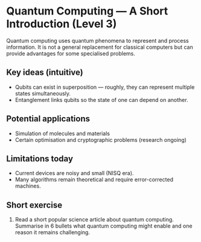 # Quantum Computing — A Short Introduction (Level 3)

Quantum computing uses quantum phenomena to represent and process information. It is not a general replacement for classical computers but can provide advantages for some specialised problems.

## Key ideas (intuitive)

- Qubits can exist in superposition — roughly, they can represent multiple states simultaneously.
- Entanglement links qubits so the state of one can depend on another.

## Potential applications

- Simulation of molecules and materials
- Certain optimisation and cryptographic problems (research ongoing)

## Limitations today

- Current devices are noisy and small (NISQ era).
- Many algorithms remain theoretical and require error-corrected machines.

## Short exercise

1. Read a short popular science article about quantum computing. Summarise in 6 bullets what quantum computing might enable and one reason it remains challenging.
